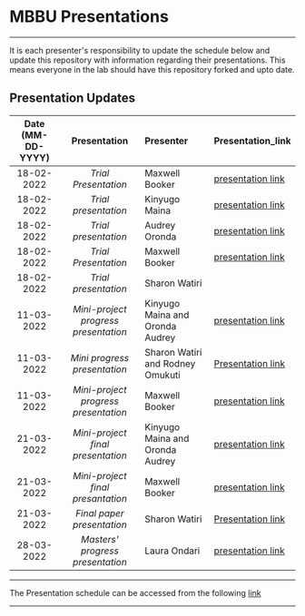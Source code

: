 # MBBU Presentations
---
It is each presenter's responsibility to update the schedule below and update this repository with information regarding their presentations. This means everyone in the lab should have this repository forked and upto date.

Presentation Updates
---
Date (MM-DD-YYYY)| Presentation | Presenter | Presentation_link
:---: | :---: | :--- | :---
18-02-2022| *Trial Presentation* |Maxwell Booker | [presentation link](https://docs.google.com/presentation/d/120fqilyymOyckeCAP-fx3vTT0PnF4KERn53pxLk7Zac/edit?usp=sharing)
18-02-2022| *Trial presentation* | Kinyugo Maina | [presentation link](https://docs.google.com/presentation/d/1hQCShxEoAxiF3mq1qqcAk8jKBKolJdw4mQ4fRPhFAA4/edit?usp=sharing)
18-02-2022 | *Trial presentation* | Audrey Oronda | [presentation link](https://docs.google.com/presentation/d/1hcL4C2zZPGV0cqlrdMegcBT8kJdfabH-42IW5ANY9Rk/edit#slide=id.p)
18-02-2022| *Trial Presentation*             |Maxwell Booker | [presentation link](https://docs.google.com/presentation/d/120fqilyymOyckeCAP-fx3vTT0PnF4KERn53pxLk7Zac/edit?usp=sharing)
18-02-2022| *Trial presentation* | Sharon Watiri |
11-03-2022| *Mini-project progress presentation* | Kinyugo Maina and Oronda Audrey | [presentation link](https://docs.google.com/presentation/d/1heLs1AFc_V_jzheP2_O3o2yPWqM1jsVDfgjb1R5Tb6g/edit?usp=sharing)
11-03-2022| *Mini progress presentation* | Sharon Watiri and Rodney Omukuti | [Presentation link](https://docs.google.com/presentation/d/1FgnyN3tJp9Ei63xYbuGqDQhTbMWipPsW/edit#slide=id.p1)
11-03-2022| *Mini-project progress presentation*|Maxwell Booker|  [presentation link](https://docs.google.com/presentation/d/1IOqltLVJfvypc9iV_BhBJ4KnNpyeHINKAVA0do_grbE/edit?usp=sharing)
21-03-2022| *Mini-project final presentation* | Kinyugo Maina and Oronda Audrey | [presentation link](https://docs.google.com/presentation/d/1heLs1AFc_V_jzheP2_O3o2yPWqM1jsVDfgjb1R5Tb6g/edit?usp=sharing)
21-03-2022| *Mini-project final presantation*|Maxwell Booker | [presentation link](https://docs.google.com/presentation/d/1IOqltLVJfvypc9iV_BhBJ4KnNpyeHINKAVA0do_grbE/edit?usp=sharing)
21-03-2022| *Final paper presentation* | Sharon Watiri | [Presentation link](https://docs.google.com/presentation/d/1FgnyN3tJp9Ei63xYbuGqDQhTbMWipPsW/edit#slide=id.p1)
28-03-2022| *Masters' progress presentation* | Laura Ondari | [presentation link]()
---

The Presentation schedule can be accessed from the following [link](https://docs.google.com/spreadsheets/d/1_xYYt2pVfw8A21Ati0jGCfqVCd8KBasr-M3TjmophVA/edit#gid=683311151)

---
